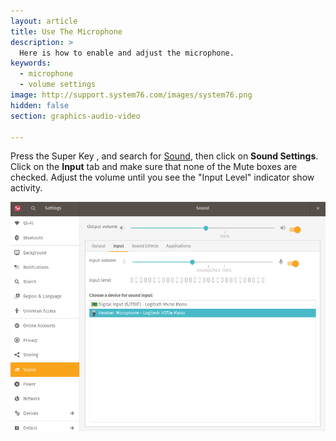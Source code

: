```yaml
---
layout: article
title: Use The Microphone
description: >
  Here is how to enable and adjust the microphone.
keywords:
  - microphone
  - volume settings
image: http://support.system76.com/images/system76.png
hidden: false
section: graphics-audio-video

---
```


Press the Super Key <kbd><span class="fl-ubuntu"></span></kbd>, <kbd><span class="fl-pop-key"></span></kbd> and search for <u>Sound</u>, then click on **Sound Settings**. Click on the **Input** tab and make sure that none of the Mute boxes are checked. Adjust the volume until you see the "Input Level" indicator show activity.

![Sound Settings](/images/microphone/input.png)

